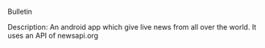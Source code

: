 Bulletin

Description: An android app which give live news from all over the world. It uses an API of newsapi.org
